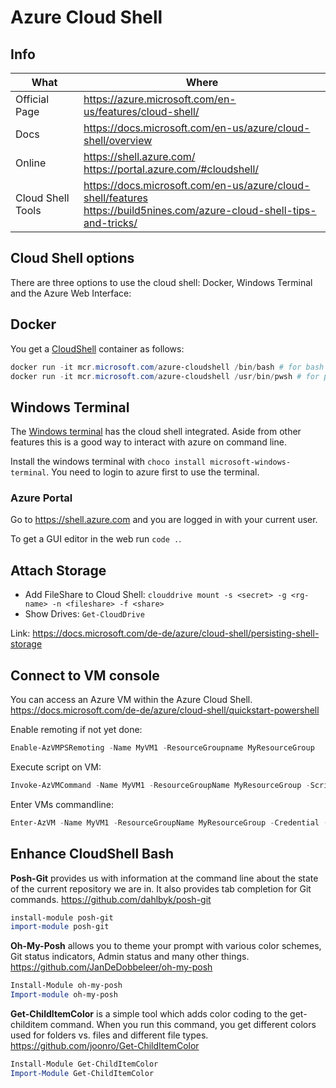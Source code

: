# Azure Cloud Shell

## Info

|What|Where|
|-|-|
|Official Page|<https://azure.microsoft.com/en-us/features/cloud-shell/>|
|Docs|<https://docs.microsoft.com/en-us/azure/cloud-shell/overview>|
|Online|<https://shell.azure.com/> </br> <https://portal.azure.com/#cloudshell/>|
|Cloud Shell Tools|<https://docs.microsoft.com/en-us/azure/cloud-shell/features> </br> <https://build5nines.com/azure-cloud-shell-tips-and-tricks/>|

## Cloud Shell options

There are three options to use the cloud shell: Docker, Windows Terminal and the Azure Web Interface:

## Docker

You get a [CloudShell](https://github.com/Azure/CloudShell) container as follows:

```powershell
docker run -it mcr.microsoft.com/azure-cloudshell /bin/bash # for bash
docker run -it mcr.microsoft.com/azure-cloudshell /usr/bin/pwsh # for powershell
```

## Windows Terminal

The [Windows terminal](https://docs.microsoft.com/de-de/windows/terminal/) has the cloud shell integrated. Aside from other features this is a good way to interact with azure on command line.

Install the windows terminal with ```choco install microsoft-windows-terminal```.
You need to login to azure first to use the terminal.

### Azure Portal

Go to <https://shell.azure.com> and you are logged in with your current user.

To get a GUI editor in the web run ```code .```.

## Attach Storage

- Add FileShare to Cloud Shell: ```clouddrive mount -s <secret> -g <rg-name> -n <fileshare> -f <share>```
- Show Drives: ```Get-CloudDrive```

Link: <https://docs.microsoft.com/de-de/azure/cloud-shell/persisting-shell-storage>

## Connect to VM console

You can access an Azure VM within the Azure Cloud Shell.
<https://docs.microsoft.com/de-de/azure/cloud-shell/quickstart-powershell>

Enable remoting if not yet done:

```powershell
Enable-AzVMPSRemoting -Name MyVM1 -ResourceGroupname MyResourceGroup
```

Execute script on VM:

```powershell
Invoke-AzVMCommand -Name MyVM1 -ResourceGroupName MyResourceGroup -Scriptblock {Get-ComputerInfo} -Credential (Get-Credential)
```

Enter VMs commandline:

```powershell
Enter-AzVM -Name MyVM1 -ResourceGroupName MyResourceGroup -Credential (Get-Credential)
```

## Enhance CloudShell Bash

**Posh-Git** provides us with information at the command line about the state of the current repository we are in. It also provides tab completion for Git commands.
<https://github.com/dahlbyk/posh-git>

```powershell
install-module posh-git
import-module posh-git
```

**Oh-My-Posh** allows you to theme your prompt with various color schemes, Git status indicators, Admin status and many other things.
<https://github.com/JanDeDobbeleer/oh-my-posh>

```powershell
Install-Module oh-my-posh
Import-module oh-my-posh
```

**Get-ChildItemColor** is a simple tool which adds color coding to the get-childitem command. When you run this command, you get different colors used for folders vs. files and different file types.
<https://github.com/joonro/Get-ChildItemColor>

```powershell
Install-Module Get-ChildItemColor
Import-Module Get-ChildItemColor
```
